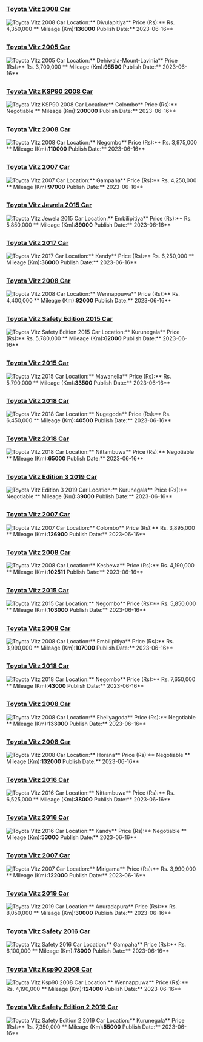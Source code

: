 
##        
### [Toyota Vitz 2008 Car](https://riyasewana.com/buy/toyota-vitz-sale-divulapitiya-6495589)
![Toyota Vitz 2008 Car](//riyasewana.com/thumb/thumbtoyota-vitz-2008-1611163812401.jpg)
Location:** Divulapitiya**
Price (Rs):** Rs. 4,350,000 **
Mileage (Km):**136000**
Publish Date:** 2023-06-16**

##        
### [Toyota Vitz 2005 Car](https://riyasewana.com/buy/toyota-vitz-sale-dehiwala-mount-lavinia-6495582)
![Toyota Vitz 2005 Car](//riyasewana.com/thumb/thumbtoyota-vitz-2005-1611154412191.jpg)
Location:** Dehiwala-Mount-Lavinia**
Price (Rs):** Rs. 3,700,000 **
Mileage (Km):**95500**
Publish Date:** 2023-06-16**

##        
### [Toyota Vitz KSP90 2008 Car](https://riyasewana.com/buy/toyota-vitz-ksp90-sale-colombo-6495536)
![Toyota Vitz KSP90 2008 Car](//riyasewana.com/thumb/thumbtoyota-vitz-ksp90-1685818371.jpg)
Location:** Colombo**
Price (Rs):** Negotiable **
Mileage (Km):**200000**
Publish Date:** 2023-06-16**

##        
### [Toyota Vitz 2008 Car](https://riyasewana.com/buy/toyota-vitz-sale-negombo-6495533)
![Toyota Vitz 2008 Car](//riyasewana.com/thumb/thumbtoyota-ksp90-2008-1611075112641.jpg)
Location:** Negombo**
Price (Rs):** Rs. 3,975,000 **
Mileage (Km):**110000**
Publish Date:** 2023-06-16**

##        
### [Toyota Vitz 2007 Car](https://riyasewana.com/buy/toyota-vitz-sale-gampaha-6495471)
![Toyota Vitz 2007 Car](//riyasewana.com/thumb/thumbtoyota-vitz-2007-1610562712121.jpg)
Location:** Gampaha**
Price (Rs):** Rs. 4,250,000 **
Mileage (Km):**97000**
Publish Date:** 2023-06-16**

##        
### [Toyota Vitz Jewela 2015 Car](https://riyasewana.com/buy/toyota-vitz-jewela-sale-embilipitiya-6495335)
![Toyota Vitz Jewela 2015 Car](//riyasewana.com/thumb/thumbtoyota-vitz-jewela-1610365823001.jpg)
Location:** Embilipitiya**
Price (Rs):** Rs. 5,850,000 **
Mileage (Km):**89000**
Publish Date:** 2023-06-16**

##        
### [Toyota Vitz 2017 Car](https://riyasewana.com/buy/toyota-vitz-sale-kandy-6495316)
![Toyota Vitz 2017 Car](//riyasewana.com/thumb/thumbtoyota-vitz-161033494081.jpg)
Location:** Kandy**
Price (Rs):** Rs. 6,250,000 **
Mileage (Km):**36000**
Publish Date:** 2023-06-16**

##        
### [Toyota Vitz 2008 Car](https://riyasewana.com/buy/toyota-vitz-sale-wennappuwa-6495208)
![Toyota Vitz 2008 Car](//riyasewana.com/thumb/thumbtoyota-vitz-16102039761.jpg)
Location:** Wennappuwa**
Price (Rs):** Rs. 4,400,000 **
Mileage (Km):**92000**
Publish Date:** 2023-06-16**

##        
### [Toyota Vitz Safety Edition 2015 Car](https://riyasewana.com/buy/toyota-vitz-safety-sale-kurunegala-6495091)
![Toyota Vitz Safety Edition 2015 Car](//riyasewana.com/thumb/thumbtoyota-vitz-safety-161007416811.jpg)
Location:** Kurunegala**
Price (Rs):** Rs. 5,780,000 **
Mileage (Km):**62000**
Publish Date:** 2023-06-16**

##        
### [Toyota Vitz 2015 Car](https://riyasewana.com/buy/toyota-vitz-sale-mawanella-6494904)
![Toyota Vitz 2015 Car](//riyasewana.com/thumb/thumbtoyota-vitz-2015-169451112321.jpg)
Location:** Mawanella**
Price (Rs):** Rs. 5,790,000 **
Mileage (Km):**33500**
Publish Date:** 2023-06-16**

##        
### [Toyota Vitz 2018 Car](https://riyasewana.com/buy/toyota-vitz-sale-nugegoda-6494637)
![Toyota Vitz 2018 Car](//riyasewana.com/thumb/thumbtoyota-vitz-edition-2018-169091612671.jpg)
Location:** Nugegoda**
Price (Rs):** Rs. 6,450,000 **
Mileage (Km):**40500**
Publish Date:** 2023-06-16**

##        
### [Toyota Vitz 2018 Car](https://riyasewana.com/buy/toyota-vitz-sale-nittambuwa-6494587)
![Toyota Vitz 2018 Car](//riyasewana.com/thumb/thumbtoyota-vitz-1690111341.jpg)
Location:** Nittambuwa**
Price (Rs):** Negotiable **
Mileage (Km):**65000**
Publish Date:** 2023-06-16**

##        
### [Toyota Vitz Edition 3 2019 Car](https://riyasewana.com/buy/toyota-vitz-edition-sale-kurunegala-6494574)
![Toyota Vitz Edition 3 2019 Car](//riyasewana.com/thumb/thumbtoyota-vitz-edition-2019-168593012441.jpg)
Location:** Kurunegala**
Price (Rs):** Negotiable **
Mileage (Km):**39000**
Publish Date:** 2023-06-16**

##        
### [Toyota Vitz 2007 Car](https://riyasewana.com/buy/toyota-vitz-sale-colombo-6494506)
![Toyota Vitz 2007 Car](//riyasewana.com/thumb/thumbtoyota-toyota-vitz-1685152111.jpg)
Location:** Colombo**
Price (Rs):** Rs. 3,895,000 **
Mileage (Km):**126900**
Publish Date:** 2023-06-16**

##        
### [Toyota Vitz 2008 Car](https://riyasewana.com/buy/toyota-vitz-sale-kesbewa-6494359)
![Toyota Vitz 2008 Car](//riyasewana.com/thumb/thumbtoyota-vits-2008-168355212922.jpg)
Location:** Kesbewa**
Price (Rs):** Rs. 4,190,000 **
Mileage (Km):**102511**
Publish Date:** 2023-06-16**

##        
### [Toyota Vitz 2015 Car](https://riyasewana.com/buy/toyota-vitz-sale-negombo-6494352)
![Toyota Vitz 2015 Car](//riyasewana.com/thumb/thumbtoyota-vitz-168344522761.jpg)
Location:** Negombo**
Price (Rs):** Rs. 5,850,000 **
Mileage (Km):**103000**
Publish Date:** 2023-06-16**

##        
### [Toyota Vitz 2008 Car](https://riyasewana.com/buy/toyota-vitz-sale-embilipitiya-6493960)
![Toyota Vitz 2008 Car](//riyasewana.com/thumb/thumbtoyota-vitz-8-2008-167362512312.jpg)
Location:** Embilipitiya**
Price (Rs):** Rs. 3,990,000 **
Mileage (Km):**107000**
Publish Date:** 2023-06-16**

##        
### [Toyota Vitz 2018 Car](https://riyasewana.com/buy/toyota-vitz-sale-negombo-6493847)
![Toyota Vitz 2018 Car](//riyasewana.com/thumb/thumbtoyota-vitz-2018-167182212021.jpg)
Location:** Negombo**
Price (Rs):** Rs. 7,650,000 **
Mileage (Km):**43000**
Publish Date:** 2023-06-16**

##        
### [Toyota Vitz 2008 Car](https://riyasewana.com/buy/toyota-vitz-sale-eheliyagoda-6493814)
![Toyota Vitz 2008 Car](//riyasewana.com/thumb/thumbtoyota-vitz-2008-167140012541.jpg)
Location:** Eheliyagoda**
Price (Rs):** Negotiable **
Mileage (Km):**133000**
Publish Date:** 2023-06-16**

##        
### [Toyota Vitz 2008 Car](https://riyasewana.com/buy/toyota-vitz-sale-horana-6493783)
![Toyota Vitz 2008 Car](//riyasewana.com/thumb/thumbtoyota-vitz-2008-167090412521.jpg)
Location:** Horana**
Price (Rs):** Negotiable **
Mileage (Km):**132000**
Publish Date:** 2023-06-16**

##        
### [Toyota Vitz 2016 Car](https://riyasewana.com/buy/toyota-vitz-sale-nittambuwa-6493746)
![Toyota Vitz 2016 Car](//riyasewana.com/thumb/thumbdaihatsu-vitz-led-1670156381.jpg)
Location:** Nittambuwa**
Price (Rs):** Rs. 6,525,000 **
Mileage (Km):**38000**
Publish Date:** 2023-06-16**

##        
### [Toyota Vitz 2016 Car](https://riyasewana.com/buy/toyota-vitz-sale-kandy-6493661)
![Toyota Vitz 2016 Car](//riyasewana.com/thumb/thumbtoyota-vitz-166420122121.jpg)
Location:** Kandy**
Price (Rs):** Negotiable **
Mileage (Km):**53000**
Publish Date:** 2023-06-16**

##        
### [Toyota Vitz 2007 Car](https://riyasewana.com/buy/toyota-vitz-sale-mirigama-6493573)
![Toyota Vitz 2007 Car](//riyasewana.com/thumb/thumbtoyota-vitz-2007-166194512471.jpg)
Location:** Mirigama**
Price (Rs):** Rs. 3,990,000 **
Mileage (Km):**122000**
Publish Date:** 2023-06-16**

##        
### [Toyota Vitz 2019 Car](https://riyasewana.com/buy/toyota-vitz-sale-anuradapura-6493509)
![Toyota Vitz 2019 Car](//riyasewana.com/thumb/thumbtoyota-tiyita-vitz-16559494441.jpg)
Location:** Anuradapura**
Price (Rs):** Rs. 8,050,000 **
Mileage (Km):**30000**
Publish Date:** 2023-06-16**

##        
### [Toyota Vitz Safety 2016 Car](https://riyasewana.com/buy/toyota-vitz-safety-sale-gampaha-6493504)
![Toyota Vitz Safety 2016 Car](//riyasewana.com/thumb/thumbtoyota-vitz-safety-1655815281.jpg)
Location:** Gampaha**
Price (Rs):** Rs. 6,100,000 **
Mileage (Km):**78000**
Publish Date:** 2023-06-16**

##        
### [Toyota Vitz Ksp90 2008 Car](https://riyasewana.com/buy/toyota-vitz-ksp90-sale-wennappuwa-6493493)
![Toyota Vitz Ksp90 2008 Car](//riyasewana.com/thumb/thumbtoyota-vits-ksp90-2008-165511812231.jpg)
Location:** Wennappuwa**
Price (Rs):** Rs. 4,190,000 **
Mileage (Km):**124000**
Publish Date:** 2023-06-16**

##        
### [Toyota Vitz Safety Edition 2 2019 Car](https://riyasewana.com/buy/toyota-vitz-safety-sale-kurunegala-6493459)
![Toyota Vitz Safety Edition 2 2019 Car](//riyasewana.com/thumb/thumbtoyota-vitz-safety-2019-164440812021.jpg)
Location:** Kurunegala**
Price (Rs):** Rs. 7,350,000 **
Mileage (Km):**55000**
Publish Date:** 2023-06-16**
